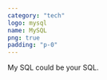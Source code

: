 ```yaml
---
category: "tech"
logo: mysql
name: MySQL
png: true
padding: "p-0"
---
```


My SQL could be your SQL.
